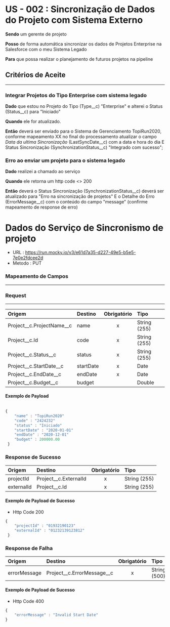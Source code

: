 # US - 002 : Sincronização de Dados do Projeto com Sistema Externo

**Sendo** um gerente de projeto

**Posso** de forma automática sincronizar os dados de Projetos Enterprise na Salesforce com o meu Sistema Legado

**Para** que possa realizar o planejamento de futuros projetos na pipeline


## Critérios de Aceite
------------

### Integrar Projetos do Tipo Enterprise com sistema legado

**Dado** que estou no Projeto do Tipo (Type__c) "Enterprise"
e alterei o Status (Status__c) para "Iniciado"

**Quando** ele for atualizado.

**Então** deverá ser enviado para o Sistema de Gerenciamento TopiRun2020, conforme mapeamento XX
no final do processamento atualizar o campo _Data da ultima Sincronização_ (LastSyncDate__c) com a data e hora do dia 
E Status Sincronização (SynchronizationStatus__c) "Integrado com sucesso";



### Erro ao enviar um projeto para o sistema legado

**Dado** realizei a chamado ao serviço  

**Quando** ele retorna um http code <> 200

**Então** deverá o Status Sincronização (SynchronizationStatus__c) deverá ser atualizado para "Erro na sincronização de projetos"
E o Detalhe do Erro (ErrorMessage__c)  com o conteúdo do campo "message" (confirme mapeamento de response de erro)



# Dados do Serviço de Sincronismo de projeto

* URL : https://run.mocky.io/v3/e61d7a35-d227-49e5-b5e5-7e0e2fdcee2d
* Metodo : PUT

### Mapeamento de Campos
----


### Request
-----

| Origem | Destino | Obrigatório | Tipo
|:---|:---|:--:|:---|
| Project__c.ProjectName__c | name | x | String (255)
| Project__c.Id        | code | x | String (255)
| Project__c.Status__c | status | x | String (255) 
| Project__c.StartDate__c | startDate | x| Date
| Project__c.EndDate__c | endDate | x | Date
| Project__c.Budget__c | budget | | Double

#### Exemplo de Payload 

``` javascript

{ 
    "name" : "TopiRun2020"
    "code" : "2424232"
    "status" : "Iniciado"
    "startDate" : "2020-01-01"
    "endDate" : "2020-12-01"
    "budget" : 200000.00
 }

```

### Response de Sucesso

| Origem | Destino | Obrigatório | Tipo
|:---|:---|:---:|:---|
| projectId | Project__c.ExternalId | x | String (255)
| externalId | Project__c.Id | x | String (255)

#### Exemplo de Payload de Sucesso

* Http Code 200

``` javascript
{ 
    "projectId" : "01932190123"
    "externalId" : "01232139123812"
 }

```


### Response de Falha

| Origem | Destino | Obrigatório | Tipo
|:---|:---|:---:|:---|
| errorMessage | Project__c.ErrorMessage__c | x | String (500)

#### Exemplo de Payload de Sucesso

* Http Code 400

``` javascript
{
    "errorMessage" : "Invalid Start Date"
}
```